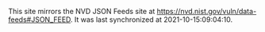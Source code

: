 This site mirrors the NVD JSON Feeds site at https://nvd.nist.gov/vuln/data-feeds#JSON_FEED. It was last synchronized at 2021-10-15:09:04:10.